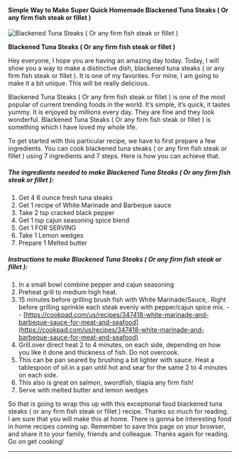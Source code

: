            

#### Simple Way to Make Super Quick Homemade Blackened Tuna Steaks ( Or any firm fish steak or fillet )

![Blackened Tuna Steaks ( Or any firm fish steak or fillet )](https://img-global.cpcdn.com/recipes/6190961341235200/751x532cq70/blackened-tuna-steaks-or-any-firm-fish-steak-or-fillet-recipe-main-photo.jpg)

**Blackened Tuna Steaks ( Or any firm fish steak or fillet )**

Hey everyone, I hope you are having an amazing day today. Today, I will show you a way to make a distinctive dish, blackened tuna steaks ( or any firm fish steak or fillet ). It is one of my favorites. For mine, I am going to make it a bit unique. This will be really delicious.

Blackened Tuna Steaks ( Or any firm fish steak or fillet ) is one of the most popular of current trending foods in the world. It’s simple, it’s quick, it tastes yummy. It is enjoyed by millions every day. They are fine and they look wonderful. Blackened Tuna Steaks ( Or any firm fish steak or fillet ) is something which I have loved my whole life.

To get started with this particular recipe, we have to first prepare a few ingredients. You can cook blackened tuna steaks ( or any firm fish steak or fillet ) using 7 ingredients and 7 steps. Here is how you can achieve that.

##### The ingredients needed to make Blackened Tuna Steaks ( Or any firm fish steak or fillet ):

1.  Get 4 6 ounce fresh tuna steaks
2.  Get 1 recipe of White Marinade and Barbeque sauce
3.  Take 2 tsp cracked black pepper
4.  Get 1 tsp cajun seasoning spice blend
5.  Get 1 FOR SERVING
6.  Take 1 Lemon wedges
7.  Prepare 1 Melted butter

##### Instructions to make Blackened Tuna Steaks ( Or any firm fish steak or fillet ):

1.  In a small bowl combine pepper and cajun seasoning
2.  Preheat grill to medium high heat.
3.  15 minutes before grilling brush fish with White Marinade/Sauce,. Right before grilling sprinkle each steak evenly with pepper/cajun spice mix. - - [https://cookpad.com/us/recipes/347418-white-marinade-and-barbeque-sauce-for-meat-and-seafood](https://cookpad.com/us/recipes/347418-white-marinade-and-barbeque-sauce-for-meat-and-seafood)
4.  Grill.over direct heat 2 to 4 minutes, on each side, depending on how you like it done and thickness of fish. Do not overcook.
5.  This can be pan seared by brushing a bit lighter with sauce. Heat a tablespoon of oil.in a pan until hot and sear for the same 2 to 4 minutes on each side.
6.  This also is great on salmon, swordfish, tilapia any firm fish!
7.  Serve with melted butter and lemon wedges

So that is going to wrap this up with this exceptional food blackened tuna steaks ( or any firm fish steak or fillet ) recipe. Thanks so much for reading. I am sure that you will make this at home. There is gonna be interesting food in home recipes coming up. Remember to save this page on your browser, and share it to your family, friends and colleague. Thanks again for reading. Go on get cooking!

* * *